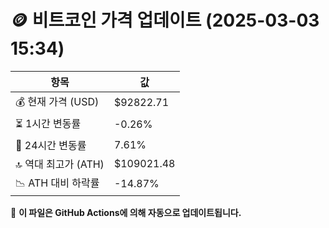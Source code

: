 # 🪙 비트코인 가격 업데이트 (2025-03-03 15:34)

| 항목                | 값 |
|--------------------|----------------|
| 💰 현재 가격 (USD) | $92822.71 |
| ⏳ 1시간 변동률    | -0.26% |
| 📆 24시간 변동률   | 7.61% |
| 🔝 역대 최고가 (ATH) | $109021.48 |
| 📉 ATH 대비 하락률 | -14.87% |

🔄 **이 파일은 GitHub Actions에 의해 자동으로 업데이트됩니다.**

